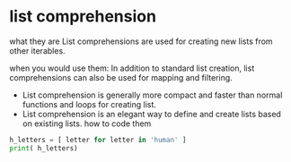 # list comprehension

what they are
List comprehensions are used for creating new lists from other iterables. 

when you would use them:
In addition to standard list creation, list comprehensions can also be used for mapping and filtering. 

* List comprehension is generally more compact and faster than normal functions and loops for creating list.
* List comprehension is an elegant way to define and create lists based on existing lists.
how to code them

```python
h_letters = [ letter for letter in 'human' ]
print( h_letters)
```
